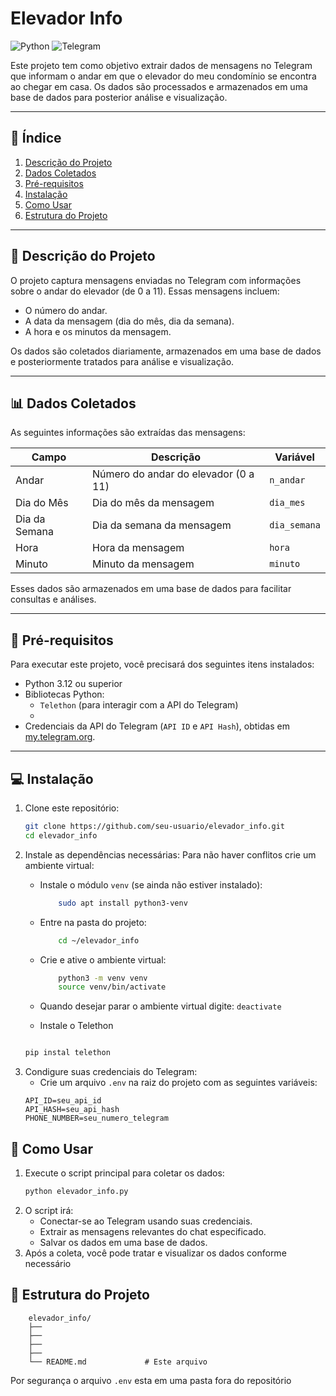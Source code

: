 # Elevador Info

![Python](https://img.shields.io/badge/Python-3.12-red) ![Telegram](https://img.shields.io/badge/Telegram-API-red)

Este projeto tem como objetivo extrair dados de mensagens no Telegram que informam o andar em que o elevador do meu condomínio se encontra ao chegar em casa. Os dados são processados e armazenados em uma base de dados para posterior análise e visualização.

---

## 📌 Índice

1. [Descrição do Projeto](#-descrição-do-projeto)
2. [Dados Coletados](#-dados-coletados)
3. [Pré-requisitos](#-pré-requisitos)
4. [Instalação](#-instalação)
5. [Como Usar](#-como-usar)
6. [Estrutura do Projeto](#-estrutura-do-projeto)

---


## 📝 Descrição do Projeto

O projeto captura mensagens enviadas no Telegram com informações sobre o andar do elevador (de 0 a 11). Essas mensagens incluem:
- O número do andar.
- A data da mensagem (dia do mês, dia da semana).
- A hora e os minutos da mensagem.

Os dados são coletados diariamente, armazenados em uma base de dados e posteriormente tratados para análise e visualização.

---

## 📊 Dados Coletados

As seguintes informações são extraídas das mensagens:

| Campo            | Descrição                              | Variável |
|------------------|----------------------------------------|----------|
| Andar            | Número do andar do elevador (0 a 11)  | `n_andar`   |
| Dia do Mês       | Dia do mês da mensagem                | `dia_mes`   |
| Dia da Semana    | Dia da semana da mensagem             | `dia_semana`|
| Hora             | Hora da mensagem                      | `hora`      | 
| Minuto           | Minuto da mensagem                    | `minuto`    |

Esses dados são armazenados em uma base de dados para facilitar consultas e análises.

---

## 🔧 Pré-requisitos

Para executar este projeto, você precisará dos seguintes itens instalados:

- Python 3.12 ou superior
- Bibliotecas Python:
  - `Telethon` (para interagir com a API do Telegram)
  - 
- Credenciais da API do Telegram (`API ID` e `API Hash`), obtidas em [my.telegram.org](https://my.telegram.org/).

---

## 💻 Instalação

1. Clone este repositório:
   ```bash
   git clone https://github.com/seu-usuario/elevador_info.git
   cd elevador_info
   ```
2. Instale as dependências necessárias:
Para não haver conflitos crie um ambiente virtual:
    - Instale o módulo `venv` (se ainda não estiver instalado):
        ```bash
            sudo apt install python3-venv
        ```
    - Entre na pasta do projeto:
        ```bash
            cd ~/elevador_info
        ```
    - Crie e ative o ambiente virtual:
        ```bash
            python3 -m venv venv
            source venv/bin/activate
        ```
    - Quando desejar parar o ambiente virtual digite:
        `deactivate`

    - Instale o Telethon
    ```bash

    pip instal telethon
    ```
3. Condigure suas credenciais do Telegram:
    - Crie um arquivo `.env` na raiz do projeto com as seguintes variáveis:
    ```
    API_ID=seu_api_id
    API_HASH=seu_api_hash
    PHONE_NUMBER=seu_numero_telegram
    ```

## 🚀 Como Usar
1. Execute o script principal para coletar os dados:
    ```bash
    python elevador_info.py
    ```
2. O script irá:
    - Conectar-se ao Telegram usando suas credenciais.
    - Extrair as mensagens relevantes do chat especificado.
    - Salvar os dados em uma base de dados.
3. Após a coleta, você pode tratar e visualizar os dados conforme necessário

## 📂 Estrutura do Projeto
```
    elevador_info/
    ├── 
    ├── 
    ├── 
    ├──      
    └── README.md             # Este arquivo
```
Por segurança o arquivo `.env` esta em uma pasta fora do repositório